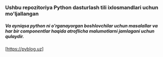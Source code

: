 ### Ushbu repozitoriya Python dasturlash tili ixlosmandlari uchun mo'ljallangan
##### Va ayniqsa python ni o'rganayorgan boshlovchilar uchun masalallar va har bir componentlar haqida atroflicha malumotlarni jamlagani uchun qulaydir.
[https://pyblog.uz]